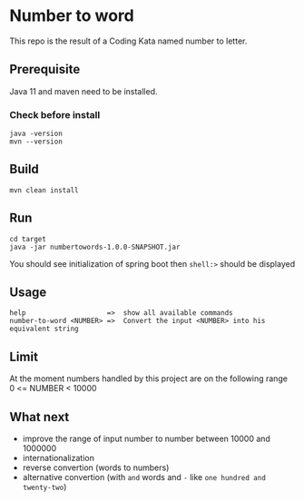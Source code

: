 # Number to word
This repo is the result of a Coding Kata named number to letter.

## Prerequisite
Java 11 and maven need to be installed.
### Check before install
    java -version 
    mvn --version

## Build
    mvn clean install

## Run
    cd target
    java -jar numbertowords-1.0.0-SNAPSHOT.jar

You should see initialization of spring boot then `shell:>` should be displayed 
## Usage
    help                    =>  show all available commands    
    number-to-word <NUMBER> =>  Convert the input <NUMBER> into his equivalent string

## Limit
At the moment numbers handled by this project are on the following range  
0  <= NUMBER < 10000 

## What next
- improve the range of input number to number between 10000 and 1000000
- internationalization
- reverse convertion (words to numbers)
- alternative convertion (with `and` words and `-` like `one hundred and twenty-two`)
